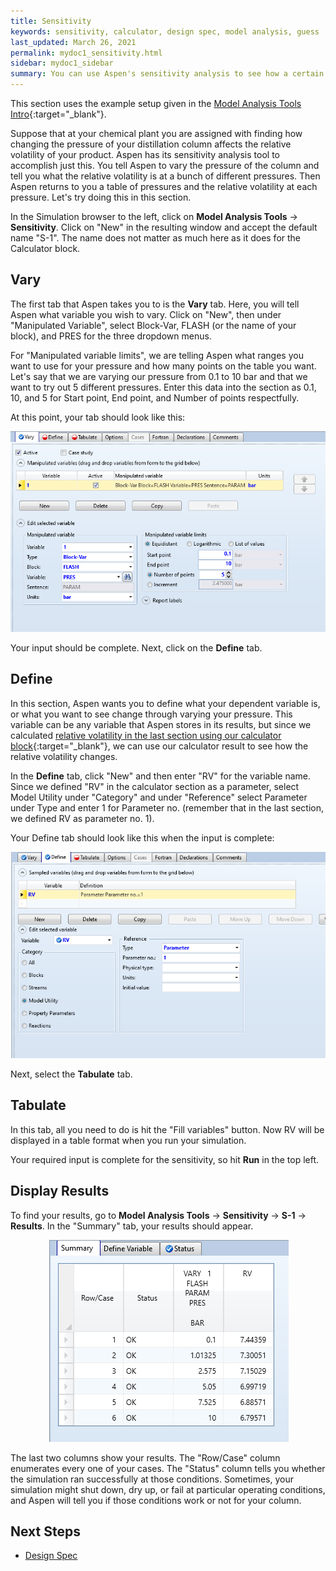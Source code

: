 ```yaml
---
title: Sensitivity
keywords: sensitivity, calculator, design spec, model analysis, guess
last_updated: March 26, 2021
permalink: mydoc1_sensitivity.html
sidebar: mydoc1_sidebar
summary: You can use Aspen's sensitivity analysis to see how a certain operating condition in your simulation affects another condition. A sensitivity analysis gives you a table of results.
---
```


This section uses the example setup given in the [Model Analysis Tools Intro](mydoc1_model_analysis_tools){:target="_blank"}.

Suppose that at your chemical plant you are assigned with finding how changing the pressure of your distillation column affects the relative volatility of your product. Aspen has its sensitivity analysis tool to accomplish just this. You tell Aspen to vary the pressure of the column and tell you what the relative volatility is at a bunch of different pressures. Then Aspen returns to you a table of pressures and the relative volatility at each pressure. Let's try doing this in this section.

In the Simulation browser to the left, click on **Model Analysis Tools** &#8594; **Sensitivity**. Click on "New" in the resulting window and accept the default name "S-1". The name does not matter as much here as it does for the Calculator block.

## Vary
The first tab that Aspen takes you to is the **Vary** tab. Here, you will tell Aspen what variable you wish to vary. Click on "New", then under "Manipulated Variable", select Block-Var, FLASH (or the name of your block), and PRES for the three dropdown menus. 

For "Manipulated variable limits", we are telling Aspen what ranges you want to use for your pressure and how many points on the table you want. Let's say that we are varying our pressure from 0.1 to 10 bar and that we want to try out 5 different pressures. Enter this data into the section as 0.1, 10, and 5 for Start point, End point, and Number of points respectfully.

At this point, your tab should look like this:

<p align="center">
    <img src="images/sensitivity_vary.png">
</p>

Your input should be complete. Next, click on the **Define** tab.

## Define
In this section, Aspen wants you to define what your dependent variable is, or what you want to see change through varying your pressure. This variable can be any variable that Aspen stores in its results, but since we calculated [relative volatility in the last section using our calculator block](mydoc1_calculator){:target="_blank"}, we can use our calculator result to see how the relative volatility changes.

In the **Define** tab, click "New" and then enter "RV" for the variable name. Since we defined "RV" in the calculator section as a parameter, select Model Utility under "Category" and under "Reference" select Parameter under Type and enter 1 for Parameter no. (remember that in the last section, we defined RV as parameter no. 1).

Your Define tab should look like this when the input is complete:

<p align="center">
    <img src="images/sensitivity_define.png">
</p>

Next, select the **Tabulate** tab.

## Tabulate
In this tab, all you need to do is hit the "Fill variables" button. Now RV will be displayed in a table format when you run your simulation.

Your required input is complete for the sensitivity, so hit **Run** in the top left.

## Display Results
To find your results, go to **Model Analysis Tools** &#8594; **Sensitivity** &#8594; **S-1** &#8594; **Results**. In the "Summary" tab, your results should appear.

<p align="center">
    <img src="images/sensitivity_results.png">
</p>

The last two columns show your results. The "Row/Case" column enumerates every one of your cases. The "Status" column tells you whether the simulation ran successfully at those conditions. Sometimes, your simulation might shut down, dry up, or fail at particular operating conditions, and Aspen will tell you if those conditions work or not for your column.

## Next Steps
*  [Design Spec](mydoc1_designspec)

